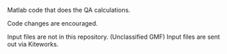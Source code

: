 Matlab code that does the QA calculations.

Code changes are encouraged.

Input files are not in this repository. (Unclassified GMF)
Input files are sent out via Kiteworks.




